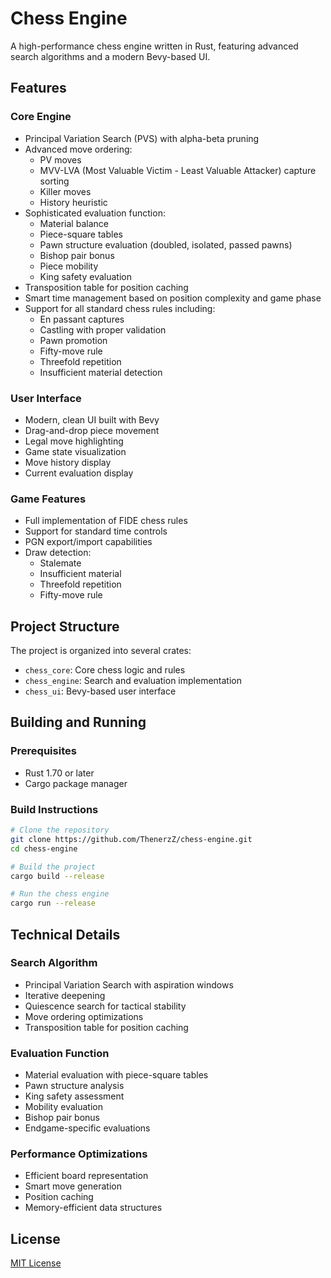 # Chess Engine

A high-performance chess engine written in Rust, featuring advanced search algorithms and a modern Bevy-based UI.

## Features

### Core Engine
- Principal Variation Search (PVS) with alpha-beta pruning
- Advanced move ordering:
  - PV moves
  - MVV-LVA (Most Valuable Victim - Least Valuable Attacker) capture sorting
  - Killer moves
  - History heuristic
- Sophisticated evaluation function:
  - Material balance
  - Piece-square tables
  - Pawn structure evaluation (doubled, isolated, passed pawns)
  - Bishop pair bonus
  - Piece mobility
  - King safety evaluation
- Transposition table for position caching
- Smart time management based on position complexity and game phase
- Support for all standard chess rules including:
  - En passant captures
  - Castling with proper validation
  - Pawn promotion
  - Fifty-move rule
  - Threefold repetition
  - Insufficient material detection

### User Interface
- Modern, clean UI built with Bevy
- Drag-and-drop piece movement
- Legal move highlighting
- Game state visualization
- Move history display
- Current evaluation display

### Game Features
- Full implementation of FIDE chess rules
- Support for standard time controls
- PGN export/import capabilities
- Draw detection:
  - Stalemate
  - Insufficient material
  - Threefold repetition
  - Fifty-move rule

## Project Structure
The project is organized into several crates:
- `chess_core`: Core chess logic and rules
- `chess_engine`: Search and evaluation implementation
- `chess_ui`: Bevy-based user interface

## Building and Running

### Prerequisites
- Rust 1.70 or later
- Cargo package manager

### Build Instructions
```bash
# Clone the repository
git clone https://github.com/ThenerzZ/chess-engine.git
cd chess-engine

# Build the project
cargo build --release

# Run the chess engine
cargo run --release
```

## Technical Details

### Search Algorithm
- Principal Variation Search with aspiration windows
- Iterative deepening
- Quiescence search for tactical stability
- Move ordering optimizations
- Transposition table for position caching

### Evaluation Function
- Material evaluation with piece-square tables
- Pawn structure analysis
- King safety assessment
- Mobility evaluation
- Bishop pair bonus
- Endgame-specific evaluations

### Performance Optimizations
- Efficient board representation
- Smart move generation
- Position caching
- Memory-efficient data structures

## License
[MIT License](LICENSE)

